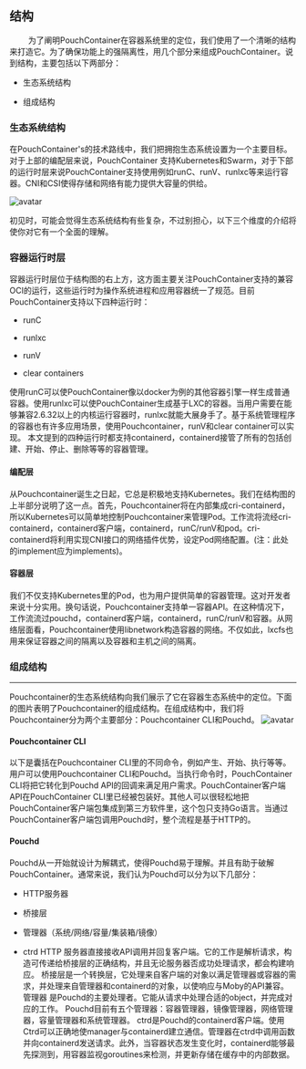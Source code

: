 ##  结构

&ensp; &ensp; &ensp; 为了阐明PouchContainer在容器系统里的定位，我们使用了一个清晰的结构来打造它。为了确保功能上的强隔离性，用几个部分来组成PouchContainer。说到结构，主要包括以下两部分：

* 生态系统结构

* 组成结构

### 生态系统结构

​    在PouchContainer's的技术路线中，我们把拥抱生态系统设置为一个主要目标。对于上部的编配层来说，PouchContainer 支持Kubernetes和Swarm，对于下部的运行时层来说PouchContainer支持使用例如runC、runV、runlxc等来运行容器。CNI和CSI使得存储和网络有能力提供大容量的供给。

  ![avatar](https://raw.githubusercontent.com/alibaba/pouch/master/docs/static_files/pouch_ecosystem_architecture_no_logo.png)

  初见时，可能会觉得生态系统结构有些复杂，不过别担心，以下三个维度的介绍将使你对它有一个全面的理解。

  ### 容器运行时层

  容器运行时层位于结构图的右上方，这方面主要关注PouchContainer支持的兼容OCI的运行，这些运行时为操作系统进程和应用容器统一了规范。目前PouchContainer支持以下四种运行时：

  * runC

  * runlxc

  * runV

  * clear containers

  使用runC可以使PouchContainer像以docker为例的其他容器引擎一样生成普通容器。使用runlxc可以使PouchContainer生成基于LXC的容器。当用户需要在能够兼容2.6.32以上的内核运行容器时，runlxc就能大展身手了。基于系统管理程序的容器也有许多应用场景，使用Pouchcontainer，runV和clear container可以实现。
  本文提到的四种运行时都支持containerd，containerd接管了所有的包括创建、开始、停止、删除等等的容器管理。
#### 编配层
从Pouchcontainer诞生之日起，它总是积极地支持Kubernetes。我们在结构图的上半部分说明了这一点。首先，Pouchcontainer将在内部集成cri-containerd，所以Kubernetes可以简单地控制Pouchcontainer来管理Pod。工作流将流经cri-containerd，containerd客户端，containerd，runC/runV和pod。cri-containerd将利用实现CNI接口的网络插件优势，设定Pod网络配置。(注：此处的implement应为implements)。
#### 容器层
我们不仅支持Kubernetes里的Pod，也为用户提供简单的容器管理。这对开发者来说十分实用。换句话说，Pouchcontainer支持单一容器API。在这种情况下，工作流流过pouchd，containerd客户端，containerd，runC/runV和容器。从网络层面看，Pouchcontainer使用libnetwork构造容器的网络。不仅如此，lxcfs也用来保证容器之间的隔离以及容器和主机之间的隔离。
### 组成结构 
***
Pouchcontainer的生态系统结构向我们展示了它在容器生态系统中的定位。下面的图片表明了Pouchcontainer的组成结构。在组成结构中，我们将Pouchcontainer分为两个主要部分：Pouchcontainer CLI和Pouchd。
![avatar](https://raw.githubusercontent.com/alibaba/pouch/master/docs/static_files/pouch_component_architecture.png)
​    

#### Pouchcontainer CLI

以下是囊括在Pouchcontainer CLI里的不同命令，例如产生、开始、执行等等。用户可以使用Pouchcontainer CLI和Pouchd。当执行命令时，PouchContainer CLI将把它转化到Pouchd API的回调来满足用户需求。PouchContainer客户端API在PouchContainer CLI里已经被包装好。其他人可以很轻松地把PouchContainer客户端包集成到第三方软件里，这个包只支持Go语言。当通过PouchContainer客户端包调用Pouchd时，整个流程是基于HTTP的。

#### Pouchd

Pouchd从一开始就设计为解耦式，使得Pouchd易于理解。并且有助于破解PouchContainer。通常来说，我们认为Pouchd可以分为以下几部分： 

* HTTP服务器 

* 桥接层

* 管理器（系统/网络/容量/集装箱/镜像）

* ctrd
HTTP 服务器直接接收API调用并回复客户端。它的工作是解析请求，构造可传递给桥接层的正确结构，并且无论服务器否成功处理请求，都会构建响应。 
桥接层是一个转换层，它处理来自客户端的对象以满足管理器或容器的需求，并处理来自管理器和containerd的对象，以使响应与Moby的API兼容。
管理器 是Pouchd的主要处理者。它能从请求中处理合适的object，并完成对应的工作。 Pouchd目前有五个管理器：容器管理器，镜像管理器，网络管理器，容量管理器和系统管理器。
ctrd是Pouchd的containerd客户端。使用Ctrd可以正确地使manager与containerd建立通信。管理器在ctrd中调用函数并向containerd发送请求。此外，当容器状态发生变化时，containerd能够最先探测到，用容器监视goroutines来检测，并更新存储在缓存中的内部数据。









